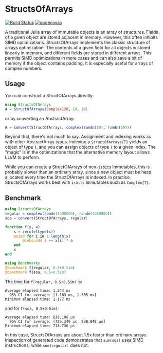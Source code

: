 # StructsOfArrays

[![Build Status](https://travis-ci.org/simonster/StructsOfArrays.jl.svg?branch=master)](https://travis-ci.org/simonster/StructsOfArrays.jl)
[![codecov.io](http://codecov.io/github/simonster/StructsOfArrays.jl/coverage.svg?branch=master)](http://codecov.io/github/simonster/StructsOfArrays.jl?branch=master)

A traditional Julia array of immutable objects is an array of structures. Fields
of a given object are stored adjacent in memory. However, this often inhibits
SIMD optimizations. StructsOfArrays implements the classic structure of arrays
optimization. The contents of a given field for all objects is stored linearly
in memory, and different fields are stored in different arrays. This permits
SIMD optimizations in more cases and can also save a bit of memory if the object
contains padding. It is especially useful for arrays of complex numbers.

## Usage

You can construct a StructOfArrays directly:

```julia
using StructsOfArrays
A = StructOfArrays(Complex128, 10, 10)
```

or by converting an AbstractArray:

```julia
A = convert(StructOfArrays, complex(randn(10), randn(10)))
```

Beyond that, there's not much to say. Assignment and indexing works as with
other AbstractArray types. Indexing a `StructOfArrays{T}` yields an object of
type `T`, and you can assign objects of type `T` to a given index. The "magic"
is in the optimizations that the alternative memory layout allows LLVM to
perform.

While you can create a StructOfArrays of non-`isbits` immutables, this is
probably slower than an ordinary array, since a new object must be heap
allocated every time the StructOfArrays is indexed. In practice, StructsOfArrays
works best with `isbits` immutables such as `Complex{T}`.

## Benchmark

```julia
using StructsOfArrays
regular = complex(randn(1000000), randn(1000000))
soa = convert(StructOfArrays, regular)

function f(x, a)
    s = zero(eltype(x))
    @simd for i in 1:length(x)
        @inbounds s += x[i] * a
    end
    s
end

using Benchmarks
@benchmark f(regular, 0.5+0.5im)
@benchmark f(soa, 0.5+0.5im)
```

The time for `f(regular, 0.5+0.5im)` is:

```
Average elapsed time: 1.244 ms
  95% CI for average: [1.183 ms, 1.305 ms]
Minimum elapsed time: 1.177 ms
```

and for `f(soa, 0.5+0.5im)`:

```
Average elapsed time: 832.198 μs
  95% CI for average: [726.349 μs, 938.048 μs]
Minimum elapsed time: 713.730 μs
```

In this case, StructsOfArrays are about 1.5x faster than ordinary arrays.
Inspection of generated code demonstrates that `sum(soa)` uses SIMD
instructions, while `sum(regular)` does not.

